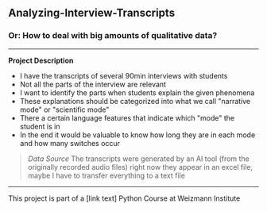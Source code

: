 ## Analyzing-Interview-Transcripts
### Or: How to deal with big amounts of qualitative data?
---
**Project Description**
- I have the transcripts of several 90min interviews with students
- Not all the parts of the interview are relevant
- I want to identify the parts when students explain the given phenomena
- These explanations should be categorized into what we call "narrative mode" or "scientific mode"
- There a certain language features that indicate which "mode" the student is in
- In the end it would be valuable to know how long they are in each mode and how many switches occur

> *Data Source*
> The transcripts were generated by an AI tool (from the originally recorded audio files)
> right now they appear in an excel file, maybe I have to transfer everything to a text file


---
This project is part of a [link text] Python Course at Weizmann Institute
